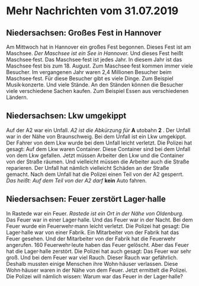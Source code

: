 # Mehr Nachrichten vom 31.07.2019


## Niedersachsen: Großes Fest in Hannover
Am Mittwoch hat in Hannover ein großes Fest begonnen. Dieses Fest ist am Maschsee.  *Der Maschsee ist ein See in Hannover.*  Und dieses Fest heißt Maschsee·fest. Das Maschsee·fest ist jedes Jahr. In diesem Jahr ist das Maschsee·fest bis zum 18. August. Zum Maschsee·fest kommen immer viele Besucher. Im vergangenen Jahr waren 2,4 Millionen Besucher beim Maschsee·fest. Für diese Besucher gibt es viele Dinge. Zum Beispiel Musik·konzerte. Und viele Stände. An den Ständen können die Besucher viele verschiedene Sachen kaufen. Zum Beispiel Essen aus verschiedenen Ländern. 

## Niedersachsen: Lkw umgekippt
Auf der A2 war ein Unfall.  *A2 ist die Abkürzung für*  **A** utobahn **2** . Der Unfall war in der Nähe von Braunschweig. Bei dem Unfall ist ein Lkw umgekippt. Der Fahrer von dem Lkw wurde bei dem Unfall leicht verletzt. Die Polizei hat gesagt: Auf dem Lkw waren Container. Diese Container sind bei dem Unfall von dem Lkw gefallen. Jetzt müssen Arbeiter den Lkw und die Container von der Straße räumen. Und vielleicht müssen die Arbeiter auch die Straße reparieren. Der Unfall hat nämlich vielleicht Schäden an der Straße gemacht. Nach dem Unfall hat die Polizei einen Teil von der A2 gesperrt. *Das heißt:*   *Auf dem Teil von der A2 darf*  **kein** Auto fahren. 

## Niedersachsen: Feuer zerstört Lager·halle
In Rastede war ein Feuer.  *Rastede ist ein Ort in der Nähe von Oldenburg.*  Das Feuer war in einer Lager·halle. Und das Feuer war in der Nacht. Bei dem Feuer wurde ein Feuerwehr·mann leicht verletzt. Die Polizei hat gesagt: Die Lager·halle war von einer Fabrik. Ein Mitarbeiter von der Fabrik hat das Feuer gesehen. Und der Mitarbeiter von der Fabrik hat die Feuerwehr angerufen. 160 Feuerwehr·leute haben das Feuer gelöscht. Aber das Feuer hat die Lager·halle zerstört. Die Polizei hat auch gesagt: Das Feuer war sehr groß. Und bei dem Feuer war viel Rauch. Dieser Rauch war gefährlich. Deshalb mussten einige Menschen ihre Wohn·häuser verlassen. Diese Wohn·häuser waren in der Nähe von dem Feuer. Jetzt ermittelt die Polizei. Die Polizei will nämlich wissen: Warum war das Feuer in der Lager·halle? 
